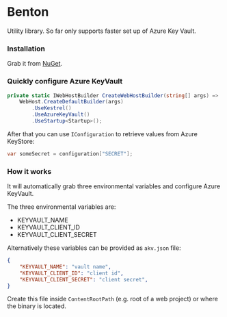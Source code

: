# Benton

Utility library. So far only supports faster set up of Azure Key Vault.

### Installation

Grab it from [NuGet](https://www.nuget.org/packages/Benton/).

### Quickly configure Azure KeyVault
```csharp
private static IWebHostBuilder CreateWebHostBuilder(string[] args) =>
    WebHost.CreateDefaultBuilder(args)
        .UseKestrel()
        .UseAzureKeyVault()
        .UseStartup<Startup>();
```


After that you can use `IConfiguration` to retrieve values from Azure KeyStore:
```csharp
var someSecret = configuration["SECRET"];
```

### How it works

It will automatically grab three environmental variables and configure Azure KeyVault.

The three environmental variables are:
* KEYVAULT_NAME
* KEYVAULT_CLIENT_ID
* KEYVAULT_CLIENT_SECRET

Alternatively these variables can be provided as `akv.json` file:
```json
{
    "KEYVAULT_NAME": "vault name",
    "KEYVAULT_CLIENT_ID": "client id",
    "KEYVAULT_CLIENT_SECRET": "client secret",
}
```

Create this file inside `ContentRootPath` (e.g. root of a web project) or where the binary is located.

